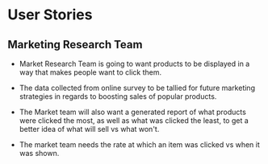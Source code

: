 # User Stories

## Marketing Research Team

- Market Research Team is going to want products to be displayed in a way that makes people want to click them.  

- The data collected from online survey to be tallied for future marketing strategies in regards to boosting sales of popular products.

- The Market team will also want a generated report of what products were clicked the most, as well as what was clicked the least, to get a better idea of what will sell vs what won't.

- The market team needs the rate at which an item was clicked vs when it was shown.
